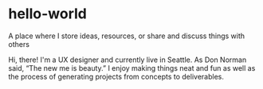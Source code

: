 # hello-world
A place where I store ideas, resources, or share and discuss things with others

Hi, there!
I'm a UX designer and currently live in Seattle. As Don Norman said, “The new me is beauty.” I enjoy making things neat and fun as well as the process of generating projects from concepts to deliverables.
